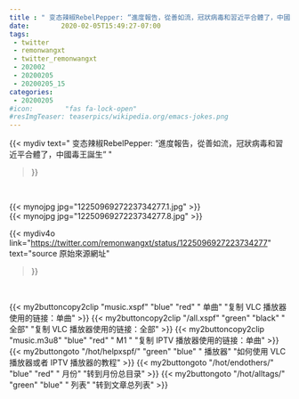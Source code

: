 ```yaml
---
title : " 变态辣椒RebelPepper: “進度報告，從善如流，冠狀病毒和習近平合體了，中國毒王誕生”  "
date:        2020-02-05T15:49:27-07:00
tags:
 - twitter
 - remonwangxt
 - twitter_remonwangxt
 - 202002
 - 20200205
 - 20200205_15
categories:
 - 20200205
#icon:        "fas fa-lock-open"
#resImgTeaser: teaserpics/wikipedia.org/emacs-jokes.png
---
```


{{< mydiv text=" 变态辣椒RebelPepper: “進度報告，從善如流，冠狀病毒和習近平合體了，中國毒王誕生”  "
>}}
<br>


 {{< mynojpg jpg="1225096927223734277.1.jpg" >}}<br> 
 {{< mynojpg jpg="1225096927223734277.8.jpg" >}}<br> 



{{< mydiv4o link="https://twitter.com/remonwangxt/status/1225096927223734277"
text="source 原始來源網址"
>}}


<br>





{{< my2buttoncopy2clip "music.xspf"        "blue"   "red"    " 单曲"  "复制 VLC 播放器使用的链接：单曲" >}} {{< my2buttoncopy2clip "/all.xspf"         "green"  "black"  " 全部"  "复制 VLC 播放器使用的链接：全部" >}} {{< my2buttoncopy2clip "music.m3u8"        "blue"   "red"    " M1 "    "复制 IPTV 播放器使用的链接：单曲" >}} {{< my2buttongoto      "/hot/helpxspf/"    "green"  "blue"   " 播放器" "如何使用 VLC 播放器或者 IPTV 播放器的教程" >}} {{< my2buttongoto      "/hot/endothers/"   "blue"   "red"    " 月份"   "转到月份总目录" >}} {{< my2buttongoto      "/hot/alltags/"     "green"  "blue"   " 列表"   "转到文章总列表" >}} 
